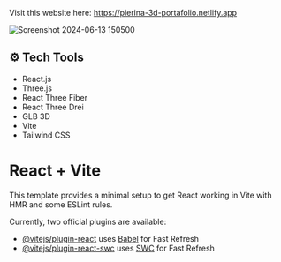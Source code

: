 Visit this website here: https://pierina-3d-portafolio.netlify.app

![Screenshot 2024-06-13 150500](https://github.com/PierinaBrito/3d-Portafolio/assets/77765628/992bbc2a-1f88-44f5-8809-715642884567)

## <a name="tech-tools">⚙️ Tech Tools </a>

- React.js
- Three.js
- React Three Fiber
- React Three Drei
- GLB 3D
- Vite
- Tailwind CSS

# React + Vite

This template provides a minimal setup to get React working in Vite with HMR and some ESLint rules.

Currently, two official plugins are available:

- [@vitejs/plugin-react](https://github.com/vitejs/vite-plugin-react/blob/main/packages/plugin-react/README.md) uses [Babel](https://babeljs.io/) for Fast Refresh
- [@vitejs/plugin-react-swc](https://github.com/vitejs/vite-plugin-react-swc) uses [SWC](https://swc.rs/) for Fast Refresh
